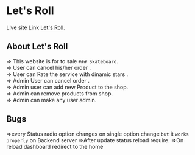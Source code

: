 # Let's Roll

Live site Link [Let's Roll](https://lets-roll-6336f.web.app/).

## About Let's Roll

=> This website is for to sale `### Skateboard`.\
=> User can cancel his/her order .\
=> User can Rate the service with dinamic stars .\
=> Admin User can cancel order .\
=> Admin user can add new Product to the shop. \
=> Admin can remove products from shop. \
=> Admin can make any user admin.

## Bugs
=>every Status radio option changes on single option change `but` it `works properly` on Backend server
=>After update status reload require.
=>On reload dashboard redirect to the home 
